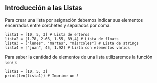 ## Introducción a las Listas

Para crear una lista por asignación debemos indicar sus elementos encerrados entre corchetes y separados por coma.

```
lista1 = [10, 5, 3] # Lista de enteros
lista2 = [1.78, 2.66, 1.55, 89,4] # Lista de floats
lista3 = ["lunes", "martes", "miercoles"] # Lista de strings
lista4 = ["juan", 45, 1.92] # Lista con elementos varios
```
Para saber la cantidad de elementos de una lista utilizaremos la función `len()`:

```
lista1 = [10, 5, 3] 
print(len(lista1)) # Imprime un 3
```
